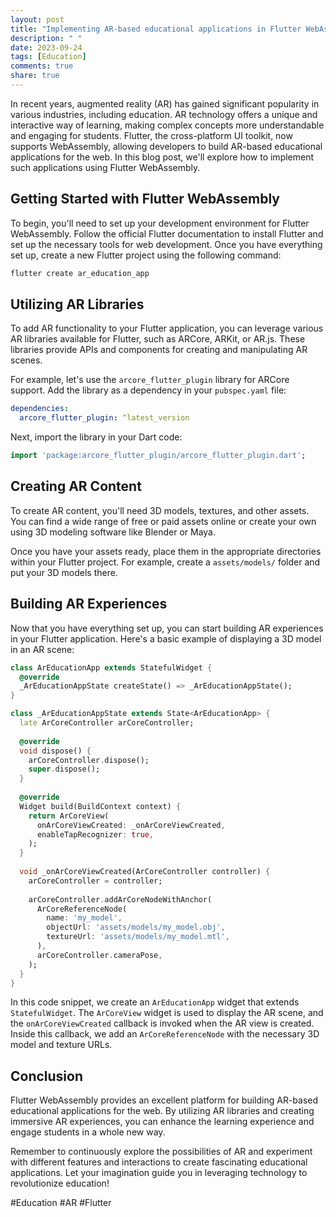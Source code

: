 ```yaml
---
layout: post
title: "Implementing AR-based educational applications in Flutter WebAssembly"
description: " "
date: 2023-09-24
tags: [Education]
comments: true
share: true
---
```


In recent years, augmented reality (AR) has gained significant popularity in various industries, including education. AR technology offers a unique and interactive way of learning, making complex concepts more understandable and engaging for students. Flutter, the cross-platform UI toolkit, now supports WebAssembly, allowing developers to build AR-based educational applications for the web. In this blog post, we'll explore how to implement such applications using Flutter WebAssembly.

## Getting Started with Flutter WebAssembly

To begin, you'll need to set up your development environment for Flutter WebAssembly. Follow the official Flutter documentation to install Flutter and set up the necessary tools for web development. Once you have everything set up, create a new Flutter project using the following command:

```bash
flutter create ar_education_app
```

## Utilizing AR Libraries

To add AR functionality to your Flutter application, you can leverage various AR libraries available for Flutter, such as ARCore, ARKit, or AR.js. These libraries provide APIs and components for creating and manipulating AR scenes.

For example, let's use the `arcore_flutter_plugin` library for ARCore support. Add the library as a dependency in your `pubspec.yaml` file:

```yaml
dependencies:
  arcore_flutter_plugin: ^latest_version
```

Next, import the library in your Dart code:

```dart
import 'package:arcore_flutter_plugin/arcore_flutter_plugin.dart';
```

## Creating AR Content

To create AR content, you'll need 3D models, textures, and other assets. You can find a wide range of free or paid assets online or create your own using 3D modeling software like Blender or Maya.

Once you have your assets ready, place them in the appropriate directories within your Flutter project. For example, create a `assets/models/` folder and put your 3D models there.

## Building AR Experiences

Now that you have everything set up, you can start building AR experiences in your Flutter application. Here's a basic example of displaying a 3D model in an AR scene:

```dart
class ArEducationApp extends StatefulWidget {
  @override
  _ArEducationAppState createState() => _ArEducationAppState();
}

class _ArEducationAppState extends State<ArEducationApp> {
  late ArCoreController arCoreController;
  
  @override
  void dispose() {
    arCoreController.dispose();
    super.dispose();
  }
  
  @override
  Widget build(BuildContext context) {
    return ArCoreView(
      onArCoreViewCreated: _onArCoreViewCreated,
      enableTapRecognizer: true,
    );
  }
  
  void _onArCoreViewCreated(ArCoreController controller) {
    arCoreController = controller;
    
    arCoreController.addArCoreNodeWithAnchor(
      ArCoreReferenceNode(
        name: 'my_model',
        objectUrl: 'assets/models/my_model.obj',
        textureUrl: 'assets/models/my_model.mtl',
      ),
      arCoreController.cameraPose,
    );
  }
}
```

In this code snippet, we create an `ArEducationApp` widget that extends `StatefulWidget`. The `ArCoreView` widget is used to display the AR scene, and the `onArCoreViewCreated` callback is invoked when the AR view is created. Inside this callback, we add an `ArCoreReferenceNode` with the necessary 3D model and texture URLs.

## Conclusion

Flutter WebAssembly provides an excellent platform for building AR-based educational applications for the web. By utilizing AR libraries and creating immersive AR experiences, you can enhance the learning experience and engage students in a whole new way.

Remember to continuously explore the possibilities of AR and experiment with different features and interactions to create fascinating educational applications. Let your imagination guide you in leveraging technology to revolutionize education!

#Education #AR #Flutter